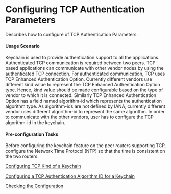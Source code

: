 Configuring TCP Authentication Parameters
=========================================

Describes how to configure of TCP Authentication Parameters.

#### Usage Scenario

Keychain is used to provide
authentication support to all the applications. Authenticated TCP
communication is required between two peers. TCP based applications
can communicate with other vendor nodes by using the authenticated
TCP connection. For authenticated communication, TCP uses TCP Enhanced
Authentication Option. Currently different vendors use different kind
value to represent the TCP Enhanced Authentication Option type. Hence,
kind value should be made configurable based on the type of vendor
to which it is connected. Similarly TCP Enhanced Authentication Option
has a field named algorithm-id which represents the authentication
algorithm type. As algorithm-ids are not defined by IANA, currently
different vendor uses different algorithm-id to represent the same
algorithm. In order to communicate with the other vendors, user has
to configure the TCP algorithm-id in the keychain.


#### Pre-configuration Tasks

Before configuring
the keychain feature on the peer routers supporting TCP, configure
the Network Time Protocol (NTP) so that the time is consistent on
the two routers.


[Configuring TCP Kind of a Keychain](../../../../software/nev8r10_vrpv8r16/user/vrp/dc_vrp_keychain_cfg_0016.html)



[Configuring a TCP Authentication Algorithm ID for a Keychain](../../../../software/nev8r10_vrpv8r16/user/vrp/dc_vrp_keychain_cfg_0017.html)



[Checking the Configuration](../../../../software/nev8r10_vrpv8r16/user/vrp/dc_vrp_keychain_cfg_0018.html)